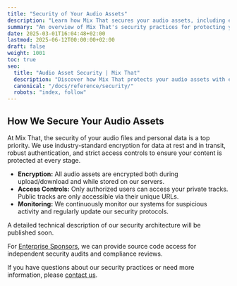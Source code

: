 ```yaml
---
title: "Security of Your Audio Assets"
description: "Learn how Mix That secures your audio assets, including encryption, access controls, and audit options for enterprise sponsors."
summary: "An overview of Mix That's security practices for protecting your audio files and data."
date: 2025-03-01T16:04:48+02:00
lastmod: 2025-06-12T00:00:00+02:00
draft: false
weight: 1001
toc: true
seo:
  title: "Audio Asset Security | Mix That"
  description: "Discover how Mix That protects your audio assets with encryption, secure access, and audit options for enterprise sponsors."
  canonical: "/docs/reference/security/"
  robots: "index, follow"
---
```


## How We Secure Your Audio Assets

At Mix That, the security of your audio files and personal data is a top priority. We use industry-standard encryption for data at rest and in transit, robust authentication, and strict access controls to ensure your content is protected at every stage.

- **Encryption:** All audio assets are encrypted both during upload/download and while stored on our servers.
- **Access Controls:** Only authorized users can access your private tracks. Public tracks are only accessible via their unique URLs.
- **Monitoring:** We continuously monitor our systems for suspicious activity and regularly update our security protocols.

A detailed technical description of our security architecture will be published soon.

For [Enterprise Sponsors](/docs/general/sponsor-this-project/), we can provide source code access for independent security audits and compliance reviews.

If you have questions about our security practices or need more information, please [contact us](/contact).
